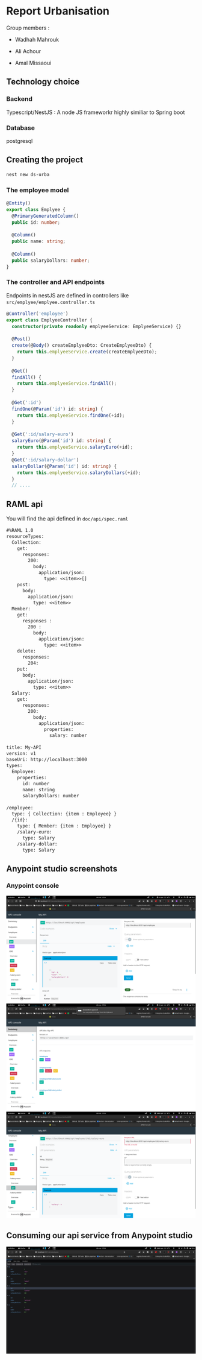 # Report Urbanisation

Group members :

- Wadhah Mahrouk

- Ali Achour

- Amal Missaoui

## Technology choice

### Backend

Typescript/NestJS : A node JS frameworkr highly similiar to Spring boot

### Database

postgresql

## Creating the project

```bash
nest new ds-urba
```

### The employee model

```ts
@Entity()
export class Emplyee {
  @PrimaryGeneratedColumn()
  public id: number;

  @Column()
  public name: string;

  @Column()
  public salaryDollars: number;
}
```

### The controller and API endpoints

Endpoints in nestJS are defined in controllers like `src/emplyee/emplyee.controller.ts`

```ts
@Controller('employee')
export class EmplyeeController {
  constructor(private readonly emplyeeService: EmplyeeService) {}

  @Post()
  create(@Body() createEmplyeeDto: CreateEmplyeeDto) {
    return this.emplyeeService.create(createEmplyeeDto);
  }

  @Get()
  findAll() {
    return this.emplyeeService.findAll();
  }

  @Get(':id')
  findOne(@Param('id') id: string) {
    return this.emplyeeService.findOne(+id);
  }

  @Get(':id/salary-euro')
  salaryEuro(@Param('id') id: string) {
    return this.emplyeeService.salaryEuro(+id);
  }
  @Get(':id/salary-dollar')
  salaryDollar(@Param('id') id: string) {
    return this.emplyeeService.salaryDollars(+id);
  }
  // ....
```

## RAML api

You will find the api defined in `doc/api/spec.raml`

```raml
#%RAML 1.0
resourceTypes:
  Collection:
    get:
      responses:
        200:
          body:
            application/json:
              type: <<item>>[]
    post:
      body:
        application/json:
          type: <<item>>
  Member:
    get: 
      responses : 
        200 : 
          body:
            application/json:
              type: <<item>>
    delete:
      responses:
        204:
    put:
      body:
        application/json:
          type: <<item>>
  Salary:
    get:
      responses:
        200:
          body:
            application/json:
              properties:
                salary: number
              
title: My-API
version: v1
baseUri: http://localhost:3000
types:
  Employee:
    properties:
      id: number
      name: string
      salaryDollars: number

/employee:
  type: { Collection: {item : Employee} }
  /{id}:
    type: { Member: {item : Employee} }
    /salary-euro:
      type: Salary
    /salary-dollar:
      type: Salary
```

## Anypoint studio screenshots

### Anypoint console

![](doc/screenshots/Screenshot%20from%202022-11-29%2017-13-11.png)
![](doc/screenshots/Screenshot%20from%202022-11-29%2017-13-15.png)
![](doc/screenshots/Screenshot%20from%202022-11-29%2017-13-24.png)

## Consuming our api service from Anypoint studio

![](doc/screenshots/Screenshot%20from%202022-11-29%2017-18-26.png)
